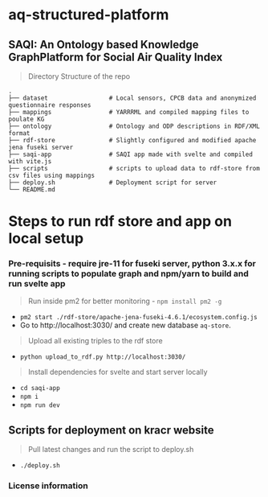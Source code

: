# aq-structured-platform

## SAQI: An Ontology based Knowledge GraphPlatform for Social Air Quality Index

> Directory Structure of the repo

    .
    ├── dataset                 # Local sensors, CPCB data and anonymized questionnaire responses
    ├── mappings                # YARRRML and compiled mapping files to poulate KG
    ├── ontology                # Ontology and ODP descriptions in RDF/XML format
    ├── rdf-store               # Slightly configured and modified apache jena fuseki server
    ├── saqi-app                # SAQI app made with svelte and compiled with vite.js
    ├── scripts                 # scripts to upload data to rdf-store from csv files using mappings
    ├── deploy.sh               # Deployment script for server
    └── README.md

# Steps to run rdf store and app on local setup

### Pre-requisits - require jre-11 for fuseki server, python 3.x.x for running scripts to populate graph and npm/yarn to build and run svelte app

> Run inside pm2 for better monitoring  - `npm install pm2 -g`
- `pm2 start ./rdf-store/apache-jena-fuseki-4.6.1/ecosystem.config.js`
- Go to http://localhost:3030/ and create new database `aq-store`.

> Upload all existing triples to the rdf store
- `python upload_to_rdf.py http://localhost:3030/` 

> Install dependencies for svelte and start server locally
- `cd saqi-app`
- `npm i`
- `npm run dev`

## Scripts for deployment on kracr website

> Pull latest changes and run the script to deploy.sh

- `./deploy.sh`


### License information